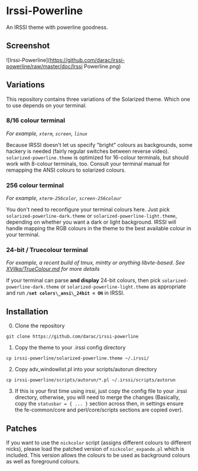# Irssi-Powerline

An IRSSI theme with powerline goodness.

## Screenshot

  ![Irssi-Powerline](https://github.com/darac/irssi-powerline/raw/master/doc/Irssi Powerline.png)

## Variations

This repository contains three variations of the Solarized theme. Which one to use depends on your terminal.

### 8/16 colour terminal

*For example, `xterm`, `screen`, `linux`*

Because IRSSI doesn't let us specify "bright" colours as backgrounds, some hackery is needed (fairly regular switches between reverse video). `solarized-powerline.theme` is optimized for 16-colour terminals, but should work with 8-colour terminals, too. Consult your terminal manual for remapping the ANSI colours to solarized colours.

### 256 colour terminal

*For example, `xterm-256color`, `screen-256colour`*

You don't need to reconfigure your terminal colours here. Just pick `solarized-powerline-dark.theme` or `solarized-powerline-light.theme`, depending on whether you want a dark or light background. IRSSI will handle mapping the RGB colours in the theme to the best available colour in your terminal.

### 24-bit / Truecolour terminal

*For example, a recent build of tmux, mintty or anything libvte-based. See [XVilka/TrueColour.md](https://gist.github.com/XVilka/8346728#now-supporting-truecolour) for more details*

If your terminal can parse **and display** 24-bit colours, then pick `solarized-powerline-dark.theme` or `solarized-powerline-light.theme` as appropriate and run **`/set colors\_ansi\_24bit = ON`** in IRSSI.

## Installation

0. Clone the repository
  
  ```Shell
  git clone https://github.com/darac/irssi-powerline
  ```

1. Copy the theme to your .irssi config directory

  ```Shell
  cp irssi-powerline/solarized-powerline.theme ~/.irssi/
  ```

2. Copy adv_windowlist.pl into your scripts/autorun directory

  ```Shell
  cp irssi-powerline/scripts/autorun/*.pl ~/.irssi/scripts/autorun
  ```

3. If this is your first time using irssi, just copy the config file to your .irssi directory, otherwise, you will need to merge the changes (Basically, copy the `statusbar = { ... }` section across then, in settings ensure the fe-common/core and perl/core/scripts sections are copied over).

## Patches

If you want to use the `nickcolor` script (assigns different colours to different nicks), please load the patched version of `nickcolor_expando.pl` which is included. This version allows the colours to be used as background colours as well as foreground colours.
